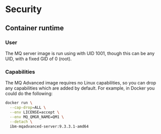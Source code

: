 # Security

## Container runtime

### User

The MQ server image is run using with UID 1001, though this can be any UID, with a fixed GID of 0 (root).

### Capabilities

The MQ Advanced image requires no Linux capabilities, so you can drop any capabilities which are added by default.  For example, in Docker you could do the following:

```sh
docker run \
  --cap-drop=ALL \
  --env LICENSE=accept \
  --env MQ_QMGR_NAME=QM1 \
  --detach \
  ibm-mqadvanced-server:9.3.3.1-amd64
```
